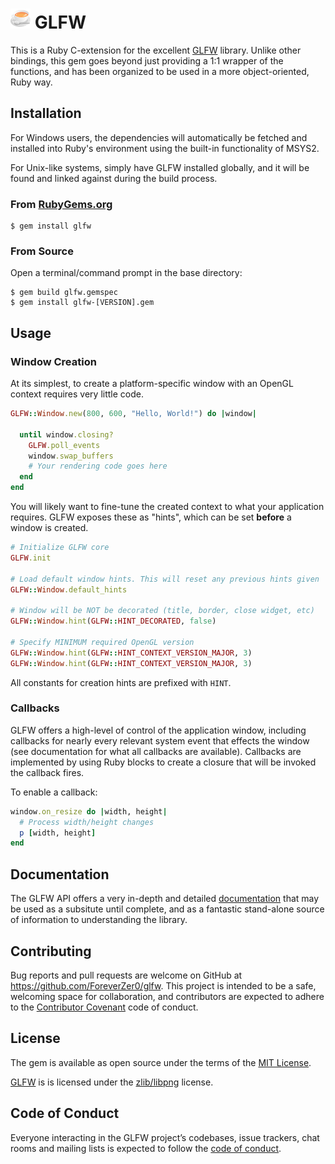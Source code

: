 # ![icon](./glfw-icon.png) GLFW

This is a Ruby C-extension for the excellent [GLFW](https://github.com/glfw/glfw) library. Unlike other bindings, this gem goes beyond just providing a 1:1 wrapper of the functions, and has been organized to be used in a more object-oriented, Ruby way.

## Installation

For Windows users, the dependencies will automatically be fetched and installed into Ruby's environment using the built-in functionality of MSYS2. 

For Unix-like systems, simply have GLFW installed globally, and it will be found and linked against during the build process.


### From [RubyGems.org](https://rubygems.org/gems/glfw)

    $ gem install glfw

### From Source

Open a terminal/command prompt in the base directory:

    $ gem build glfw.gemspec
    $ gem install glfw-[VERSION].gem

## Usage

### Window Creation

At its simplest, to create a platform-specific window with an OpenGL context requires very little code.

```ruby
GLFW::Window.new(800, 600, "Hello, World!") do |window|

  until window.closing?
    GLFW.poll_events
    window.swap_buffers
    # Your rendering code goes here
  end
end
```

You will likely want to fine-tune the created context to what your application requires. GLFW exposes these as "hints", which can be set **before** a window is created.

```ruby
# Initialize GLFW core
GLFW.init

# Load default window hints. This will reset any previous hints given
GLFW::Window.default_hints

# Window will be NOT be decorated (title, border, close widget, etc)
GLFW::Window.hint(GLFW::HINT_DECORATED, false)

# Specify MINIMUM required OpenGL version
GLFW::Window.hint(GLFW::HINT_CONTEXT_VERSION_MAJOR, 3)
GLFW::Window.hint(GLFW::HINT_CONTEXT_VERSION_MAJOR, 3)
```

All constants for creation hints are prefixed with `HINT`.

### Callbacks

GLFW offers a high-level of control of the application window, including callbacks for nearly every relevant system event that effects the window (see documentation for what all callbacks are available). Callbacks are implemented by using Ruby blocks to create a closure that will be invoked the callback fires. 

To enable a callback:

```ruby
window.on_resize do |width, height|
  # Process width/height changes
  p [width, height]
end
```

## Documentation

The GLFW API offers a very in-depth and detailed [documentation](http://www.glfw.org/docs/latest/intro_guide.html) that may be used as a subsitute until complete, and as a fantastic stand-alone source of information to understanding the library.

## Contributing

Bug reports and pull requests are welcome on GitHub at https://github.com/ForeverZer0/glfw. This project is intended to be a safe, welcoming space for collaboration, and contributors are expected to adhere to the [Contributor Covenant](http://contributor-covenant.org) code of conduct.

## License

The gem is available as open source under the terms of the [MIT License](https://opensource.org/licenses/MIT).

[GLFW](http://www.glfw.org) is is licensed under the [zlib/libpng](http://www.glfw.org/license.html) license.

## Code of Conduct

Everyone interacting in the GLFW project’s codebases, issue trackers, chat rooms and mailing lists is expected to follow the [code of conduct](https://github.com/ForeverZer0/glfw/blob/master/CODE_OF_CONDUCT.md).
